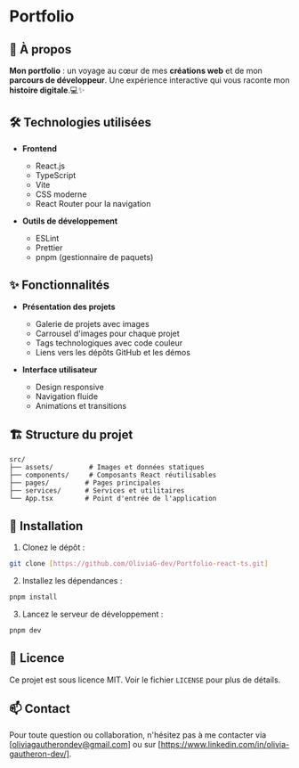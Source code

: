 # Portfolio

## 🚀 À propos

**Mon portfolio** : un voyage au cœur de mes **créations web** et de mon **parcours de développeur**. Une expérience interactive qui vous raconte mon **histoire digitale**.💻✨

## 🛠️ Technologies utilisées

- **Frontend**

  - React.js
  - TypeScript
  - Vite
  - CSS moderne
  - React Router pour la navigation

- **Outils de développement**
  - ESLint
  - Prettier
  - pnpm (gestionnaire de paquets)

## ✨ Fonctionnalités

- **Présentation des projets**

  - Galerie de projets avec images
  - Carrousel d'images pour chaque projet
  - Tags technologiques avec code couleur
  - Liens vers les dépôts GitHub et les démos

- **Interface utilisateur**
  - Design responsive
  - Navigation fluide
  - Animations et transitions

## 🏗️ Structure du projet

```
src/
├── assets/         # Images et données statiques
├── components/     # Composants React réutilisables
├── pages/         # Pages principales
├── services/      # Services et utilitaires
└── App.tsx        # Point d'entrée de l'application
```

## 🚀 Installation

1. Clonez le dépôt :

```bash
git clone [https://github.com/OliviaG-dev/Portfolio-react-ts.git]
```

2. Installez les dépendances :

```bash
pnpm install
```

3. Lancez le serveur de développement :

```bash
pnpm dev
```

## 📝 Licence

Ce projet est sous licence MIT. Voir le fichier `LICENSE` pour plus de détails.

## 📫 Contact

Pour toute question ou collaboration, n'hésitez pas à me contacter via [oliviagautherondev@gmail.com] ou sur [https://www.linkedin.com/in/olivia-gautheron-dev/].
